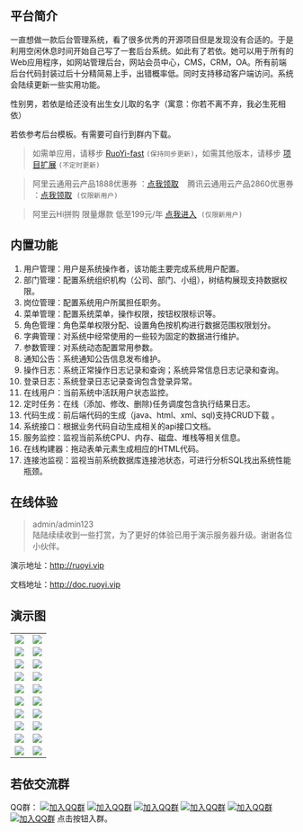 ## 平台简介

一直想做一款后台管理系统，看了很多优秀的开源项目但是发现没有合适的。于是利用空闲休息时间开始自己写了一套后台系统。如此有了若依。她可以用于所有的Web应用程序，如网站管理后台，网站会员中心，CMS，CRM，OA。所有前端后台代码封装过后十分精简易上手，出错概率低。同时支持移动客户端访问。系统会陆续更新一些实用功能。

性别男，若依是给还没有出生女儿取的名字（寓意：你若不离不弃，我必生死相依）

若依参考后台模板。有需要可自行到群内下载。

> 如需单应用，请移步 [RuoYi-fast](https://gitee.com/y_project/RuoYi-fast)  `(保持同步更新)`，如需其他版本，请移步 [项目扩展](http://doc.ruoyi.vip/#/standard/xmkz)  `(不定时更新)`

> 阿里云通用云产品1888优惠券 ：[点我领取](https://promotion.aliyun.com/ntms/yunparter/invite.html?userCode=brki8iof)&nbsp;&nbsp;&nbsp;&nbsp;腾讯云通用云产品2860优惠券 ：[点我领取](https://cloud.tencent.com/redirect.php?redirect=1025&cps_key=198c8df2ed259157187173bc7f4f32fd&from=console)&nbsp;&nbsp;`(仅限新用户)`

> 阿里云Hi拼购 限量爆款 低至199元/年 [点我进入](https://www.aliyun.com/acts/hi-group-buying?userCode=brki8iof)&nbsp;&nbsp;`(仅限新用户)`

## 内置功能

1.  用户管理：用户是系统操作者，该功能主要完成系统用户配置。
2.  部门管理：配置系统组织机构（公司、部门、小组），树结构展现支持数据权限。
3.  岗位管理：配置系统用户所属担任职务。
4.  菜单管理：配置系统菜单，操作权限，按钮权限标识等。
5.  角色管理：角色菜单权限分配、设置角色按机构进行数据范围权限划分。
6.  字典管理：对系统中经常使用的一些较为固定的数据进行维护。
7.  参数管理：对系统动态配置常用参数。
8.  通知公告：系统通知公告信息发布维护。
9.  操作日志：系统正常操作日志记录和查询；系统异常信息日志记录和查询。
10. 登录日志：系统登录日志记录查询包含登录异常。
11. 在线用户：当前系统中活跃用户状态监控。
12. 定时任务：在线（添加、修改、删除)任务调度包含执行结果日志。
13. 代码生成：前后端代码的生成（java、html、xml、sql)支持CRUD下载 。
14. 系统接口：根据业务代码自动生成相关的api接口文档。
15. 服务监控：监视当前系统CPU、内存、磁盘、堆栈等相关信息。
16. 在线构建器：拖动表单元素生成相应的HTML代码。
17. 连接池监视：监视当前系统数据库连接池状态，可进行分析SQL找出系统性能瓶颈。
## 在线体验
> admin/admin123  
> 陆陆续续收到一些打赏，为了更好的体验已用于演示服务器升级。谢谢各位小伙伴。

演示地址：http://ruoyi.vip  

文档地址：http://doc.ruoyi.vip

## 演示图

<table>
    <tr>
        <td><img src="https://oscimg.oschina.net/oscnet/25b5e333768d013d45a990c152dbe4d9d6e.jpg"/></td>
        <td><img src="https://oscimg.oschina.net/oscnet/e29fd81b2d43b517f99535564af41f9d1d5.jpg"/></td>
    </tr>
    <tr>
        <td><img src="https://oscimg.oschina.net/oscnet/629f1510fb6205f773c8c284863406b694f.jpg"/></td>
        <td><img src="https://oscimg.oschina.net/oscnet/9124eda87df0e72427cd63f458b813e3363.jpg"/></td>
    </tr>
    <tr>
        <td><img src="https://oscimg.oschina.net/oscnet/438c59467afd0097cfbe9c89db932661687.jpg"/></td>
        <td><img src="https://oscimg.oschina.net/oscnet/72a015041db6843aca7f7b273688cb346f8.jpg"/></td>
    </tr>
	<tr>
        <td><img src="https://oscimg.oschina.net/oscnet/ecb5f1c9929f1933f733f796749b2df73d9.jpg"/></td>
        <td><img src="https://oscimg.oschina.net/oscnet/e4283d500eb10e8dd8701e7742f7facb065.jpg"/></td>
    </tr>	 
    <tr>
        <td><img src="https://oscimg.oschina.net/oscnet/2531dbf419a1b114e1177f8d2a120b8a9c3.jpg"/></td>
        <td><img src="https://oscimg.oschina.net/oscnet/8b740a42dddc1e5a8a150d97c5060df258b.jpg"/></td>
    </tr>
	<tr>
        <td><img src="https://oscimg.oschina.net/oscnet/00e642dc3515919b3760968cc496a12a849.jpg"/></td>
        <td><img src="https://oscimg.oschina.net/oscnet/f72d28a3e60413a4e1b5c7c2f45f962fd65.jpg"/></td>
    </tr>
	<tr>
        <td><img src="https://oscimg.oschina.net/oscnet/19222e495869a2a99fc31c5d2bd4539e1e7.jpg"/></td>
        <td><img src="https://oscimg.oschina.net/oscnet/264d25176f4e22b4b38e95fe6ce73775299.jpg"/></td>
    </tr>
	<tr>
        <td><img src="https://oscimg.oschina.net/oscnet/d85fbb59be27fb33f68bdbb6e8bc967c97b.jpg"/></td>
        <td><img src="https://oscimg.oschina.net/oscnet/bb902d2c54bad02a052e9a05e5f22a93df1.jpg"/></td>
    </tr>
	<tr>
        <td><img src="https://oscimg.oschina.net/oscnet/30cda883bb9a7f74f1454314e64f949942d.jpg"/></td>
        <td><img src="https://oscimg.oschina.net/oscnet/deebaaa8d6b14a419ed5911f49e3f222a6f.jpg"/></td>
    </tr>
	<tr>
        <td><img src="https://oscimg.oschina.net/oscnet/bed2b98a44e7ae820c2885329e711965c28.jpg"/></td>
        <td><img src="https://oscimg.oschina.net/oscnet/5f3d39a141f21f81b90536f391b8408f1fa.jpg"/></td>
    </tr>
</table>


## 若依交流群

QQ群： [![加入QQ群](https://img.shields.io/badge/已满-1389287-blue.svg)](https://jq.qq.com/?_wv=1027&k=5HBAaYN)  [![加入QQ群](https://img.shields.io/badge/已满-1679294-blue.svg)](https://jq.qq.com/?_wv=1027&k=5cHeRVW)  [![加入QQ群](https://img.shields.io/badge/已满-1529866-blue.svg)](https://jq.qq.com/?_wv=1027&k=53R0L5Z)  [![加入QQ群](https://img.shields.io/badge/已满-1772718-blue.svg)](https://jq.qq.com/?_wv=1027&k=5g75dCU)  [![加入QQ群](https://img.shields.io/badge/已满-1366522-blue.svg)](https://jq.qq.com/?_wv=1027&k=58cPoHA)  [![加入QQ群](https://img.shields.io/badge/1382251-blue.svg)](https://jq.qq.com/?_wv=1027&k=5Ofd4Pb)  点击按钮入群。